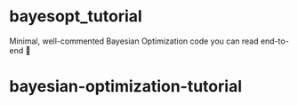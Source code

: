 # bayesopt_tutorial

Minimal, well-commented Bayesian Optimization code you can read end-to-end 🌟
# bayesian-optimization-tutorial
